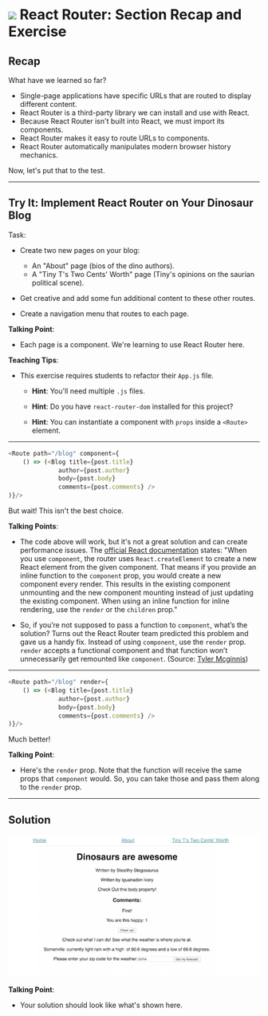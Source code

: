 # ![](https://ga-dash.s3.amazonaws.com/production/assets/logo-9f88ae6c9c3871690e33280fcf557f33.png) React Router: Section Recap and Exercise


## Recap
What have we learned so far?
* Single-page applications have specific URLs that are routed to display different content.
* React Router is a third-party library we can install and use with React.
* Because React Router isn't built into React, we must import its components.
* React Router makes it easy to route URLs to components.
* React Router automatically manipulates modern browser history mechanics.

Now, let's put that to the test.

---

## Try It: Implement React Router on Your Dinosaur Blog


Task:

- Create two new pages on your blog:
  - An "About" page (bios of the dino authors).
  - A "Tiny T's Two Cents' Worth" page (Tiny's opinions on the saurian political scene).
 
- Get creative and add some fun additional content to these other routes.
  
- Create a navigation menu that routes to each page.
 
 
<aside class="notes">

**Talking Point**:

- Each page is a component. We're learning to use React Router here.
  
**Teaching Tips**:

- This exercise requires students to refactor their `App.js` file.

  - **Hint**: You'll need multiple `.js` files.

  - **Hint**: Do you have `react-router-dom` installed for this project?

  - **Hint**: You can instantiate a component with `props` inside a `<Route>` element. 

</aside>

---

```js
<Route path="/blog" component={
    () => (<Blog title={post.title}
              author={post.author}
              body={post.body}
              comments={post.comments} />
)}/>
```

But wait! This isn't the best choice.

<aside class="notes">

**Talking Points**:

- The code above will work, but it's not a great solution and can create performance issues. The [official React documentation]( https://reacttraining.com/react-router/web/api/Route/component) states: "When you use `component`, the router uses `React.createElement` to create a new React element from the given component. That means if you provide an inline function to the `component` prop, you would create a new component every render. This results in the existing component unmounting and the new component mounting instead of just updating the existing component. When using an inline function for inline rendering, use the `render` or the `children` prop."

- So, if you’re not supposed to pass a function to `component`, what’s the solution? Turns out the React Router team predicted this problem and gave us a handy fix. Instead of using `component`, use the `render` prop. `render` accepts a functional component and that function won’t unnecessarily get remounted like `component`. (Source: [Tyler Mcginnis](https://tylermcginnis.com/react-router-pass-props-to-components/))

</aside>

---

```js
<Route path="/blog" render={
    () => (<Blog title={post.title}
              author={post.author}
              body={post.body}
              comments={post.comments} />
)}/>
```

Much better!

<aside class="notes">

**Talking Point**:

- Here's the `render` prop. Note that the function will receive the same props that `component` would. So, you can take those and pass them along to the `render` prop.

</aside>

---

## Solution


![Solution for Project](assets/implement-router-solution.png)

<aside class="notes">

**Talking Point**:

* Your solution should look like what's shown here.

</aside>

